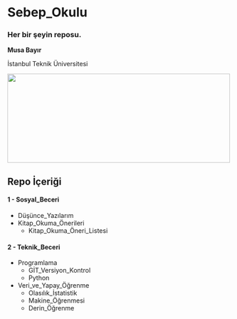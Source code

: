 # Sebep_Okulu
### Her bir şeyin reposu.

**Musa Bayır**

İstanbul Teknik Üniversitesi

<img src="https://github.com/bayirm15/Sebep_Okulu/blob/main/sebep-okulu-logo.png" width="500" height="200">

## Repo İçeriği

#### 1 - Sosyal_Beceri 
- Düşünce_Yazılarım
- Kitap_Okuma_Önerileri
  - Kitap_Okuma_Öneri_Listesi
#### 2 - Teknik_Beceri
- Programlama
  - GİT_Versiyon_Kontrol
  - Python
- Veri_ve_Yapay_Öğrenme
  - Olasılık_İstatistik
  - Makine_Öğrenmesi
  - Derin_Öğrenme
